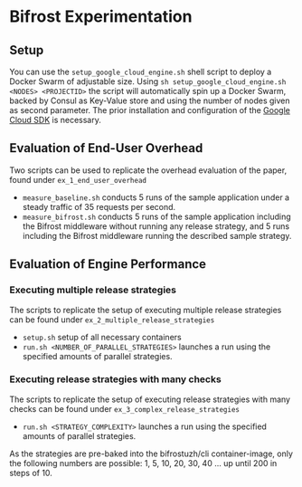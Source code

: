 # Bifrost Experimentation

## Setup
You can use the ```setup_google_cloud_engine.sh``` shell script to deploy a Docker Swarm of adjustable size. Using ```sh setup_google_cloud_engine.sh <NODES> <PROJECTID>``` the script will automatically spin up a Docker Swarm, backed by Consul as Key-Value store and using the number of nodes given as second parameter. The prior installation and configuration of the [Google Cloud SDK](https://cloud.google.com/sdk/) is necessary.

## Evaluation of End-User Overhead
Two scripts can be used to replicate the overhead evaluation of the paper, found under ```ex_1_end_user_overhead```

* ```measure_baseline.sh``` conducts 5 runs of the sample application under a steady traffic of 35 requests per second. 
* ```measure_bifrost.sh``` conducts 5 runs of the sample application including the Bifrost middleware without running any release strategy, and 5 runs including the Bifrost middleware running the described sample strategy.

## Evaluation of Engine Performance

### Executing multiple release strategies
The scripts to replicate the setup of executing multiple release strategies can be found under ```ex_2_multiple_release_strategies```

* ```setup.sh``` setup of all necessary containers
* ```run.sh <NUMBER_OF_PARALLEL_STRATEGIES>``` launches a run using the specified amounts of parallel strategies.

### Executing release strategies with many checks
The scripts to replicate the setup of executing release strategies with many checks can be found under ```ex_3_complex_release_strategies```

* ```run.sh <STRATEGY_COMPLEXITY>``` launches a run using the specified amounts of parallel strategies.

As the strategies are pre-baked into the bifrostuzh/cli container-image, only the following numbers are possible: 1, 5, 10, 20, 30, 40 ... up until 200 in steps of 10. 